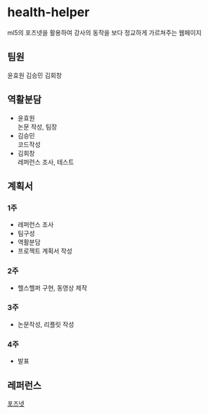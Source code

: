 # health-helper   
ml5의 포즈넷을 활용하여 강사의 동작을 보다 정교하게 가르쳐주는 웹페이지   

## 팀원   
윤효원 김승민 김회창
## 역활분담   
* 윤효원   
논문 작성, 팀장   
* 김승민   
코드작성   
* 김회창   
레퍼런스 조사, 테스트   
## 계획서
### 1주   
* 레퍼런스 조사   
* 팀구성   
* 역활분담   
* 프로젝트 계획서 작성   
### 2주   
* 헬스헬퍼 구현, 동영상 제작
### 3주   
* 논문작성, 리플릿 작성
### 4주   
* 발표   
## 레퍼런스   
[포즈넷](#https://learn.ml5js.org/#/reference/posenet)   
